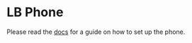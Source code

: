 # LB Phone

Please read the [docs](https://docs.lbphone.com/) for a guide on how to set up the phone.
